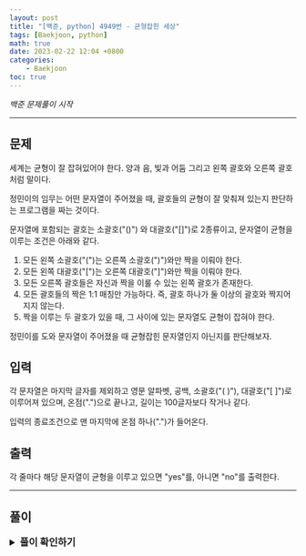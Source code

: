 ```yaml
---
layout: post
title: "[백준, python] 4949번 - 균형잡힌 세상"
tags: [Baekjoon, python]
math: true
date: 2023-02-22 12:04 +0800
categories:
    - Baekjoon
toc: true
---
```

_백준 문제풀이 시작_
* * *
## 문제
세계는 균형이 잘 잡혀있어야 한다. 양과 음, 빛과 어둠 그리고 왼쪽 괄호와 오른쪽 괄호처럼 말이다.

정민이의 임무는 어떤 문자열이 주어졌을 때, 괄호들의 균형이 잘 맞춰져 있는지 판단하는 프로그램을 짜는 것이다.

문자열에 포함되는 괄호는 소괄호("()") 와 대괄호("[]")로 2종류이고, 문자열이 균형을 이루는 조건은 아래와 같다.

1. 모든 왼쪽 소괄호("(")는 오른쪽 소괄호(")")와만 짝을 이뤄야 한다.
2. 모든 왼쪽 대괄호("[")는 오른쪽 대괄호("]")와만 짝을 이뤄야 한다.
3. 모든 오른쪽 괄호들은 자신과 짝을 이룰 수 있는 왼쪽 괄호가 존재한다.
4. 모든 괄호들의 짝은 1:1 매칭만 가능하다. 즉, 괄호 하나가 둘 이상의 괄호와 짝지어지지 않는다.
5. 짝을 이루는 두 괄호가 있을 때, 그 사이에 있는 문자열도 균형이 잡혀야 한다.

정민이를 도와 문자열이 주어졌을 때 균형잡힌 문자열인지 아닌지를 판단해보자.
## 입력
각 문자열은 마지막 글자를 제외하고 영문 알파벳, 공백, 소괄호("( )"), 대괄호("[ ]")로 이루어져 있으며, 온점(".")으로 끝나고, 길이는 100글자보다 작거나 같다.

입력의 종료조건으로 맨 마지막에 온점 하나(".")가 들어온다.
## 출력
각 줄마다 해당 문자열이 균형을 이루고 있으면 "yes"를, 아니면 "no"를 출력한다.
* * *
## 풀이
<details>
<summary style="font-weight:bold; font-size:17px">풀이 확인하기</summary>
<div markdown="1">
  입력받은 문자열이 .일 경우 종료, .이 아닐 경우 반복문을 통해 순회하며 [, (, ), ]를 만날 경우 상황에 따라 조건을 처리한다. [, (를 만날 경우 각각 ), ]를 짝지어 만난다면 pop, 아닐 경우 그대로 push를 한다. 그리고 stack의 길이가 0이 아닐 경우 no, 0일 경우 yes를 출력한다.

```python
import sys
from functools import cmp_to_key
input = sys.stdin.readline

while True:
    inp = list(input().rstrip())
    stack = []

    if(inp == ["."]):
        break

    for i in inp:
        if(i == "[" or i == "("):
            stack.append(i)
        elif(i == "]"):
            if(len(stack) != 0 and stack[-1] == "["):
                stack.pop()
            else:
                stack.append(i)
        elif(i == ")"):
            if(len(stack) != 0 and stack[-1] == "("):
                stack.pop()
            else:
                stack.append(i)
    
    if(len(stack) == 0):
        print("yes")
    else:
        print("no") 

```
P.S. 조건문 처리 과정에서 
```python
if(stack[-1] == "["):
```
와 같이 줄 경우 stack의 길이가 0일 때 indexError가 발생하므로 이에 유의하여 처리해야 한다.
</div>
</details>